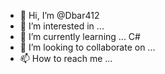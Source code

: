 - 👋 Hi, I’m @Dbar412
- 👀 I’m interested in ...
- 🌱 I’m currently learning ... C#
- 💞️ I’m looking to collaborate on ...
- 📫 How to reach me ...

<!---
Dbar412/Dbar412 is a ✨ special ✨ repository because its `README.md` (this file) appears on your GitHub profile.
You can click the Preview link to take a look at your changes.
--->
